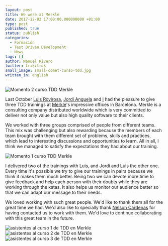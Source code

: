 ```yaml
---
layout: post
title: We were at Merkle
date: 2017-12-02 17:00:00.000000000 +01:00
type: post
published: true
status: publish
categories:
  - Formación
  - Test Driven Development
  - News
tags: []
author: Manuel Rivero
twitter: trikitrok
small_image: small-comet-curso-tdd.jpg
written_in: english
---
```


<img src="/assets/comet-curso-tdd-4.jpg" alt="Momento 2 curso TDD Merkle"/>

Last October [Luis Rovirosa](https://twitter.com/luisrovirosa), [Jordi Anguela](https://twitter.com/jordianguela) and [I](https://twitter.com/trikitrok) had the pleasure to give three TDD trainings at [Merkle](https://www.cometgc.com/#homepage)'s impressive offices in Barcelona. Merkle is a consulting company distributed worldwide which is very committed to deliver not only value but also high quality software to their clients.

We worked with three groups comprised of people from different teams. This mix was challenging but also rewarding because the members of each team brought with them different set of problems, skills and practices, which lead to interesting discussions and opportunities to learn. All in all, I think we managed to satisfy the expectations they had about our training.

<img src="/assets/comet-curso-tdd-5.jpg" alt="Momento 1 curso TDD Merkle"/>

I delivered two of the trainings with Luis, and Jordi and Luis the other one. Every time it's possible we try to give our trainings in pairs because we think it makes them much better. Being two we can devote more time to give feedback and help each person with their doubts while they are working through the katas. It also helps us monitor our audience better so that we can adapt our message to their needs.

We loved working with such great people. We'd like to thank them all for the great time we had. We'd also like to specially thank [Nelson Cardenas](https://www.linkedin.com/in/nelsoncardenas/) for having contacted us to work with them. We'd love to continue collaborating with this great team in the future.

<img src="/assets/comet-curso-tdd-3.jpg" alt="asistentes al curso 1 de TDD en Merkle"/>

<img src="/assets/comet-curso-tdd-2.jpg" alt="asistentes al curso 2 de TDD en Merkle"/>

<img src="/assets/comet-curso-tdd-1.jpg" alt="asistentes al curso 3 de TDD en Merkle"/>

